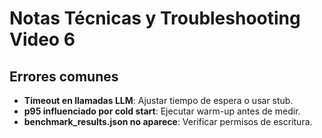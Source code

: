 # Notas Técnicas y Troubleshooting Video 6

## Errores comunes

- **Timeout en llamadas LLM**: Ajustar tiempo de espera o usar stub.
- **p95 influenciado por cold start**: Ejecutar warm-up antes de medir.
- **benchmark_results.json no aparece**: Verificar permisos de escritura.

